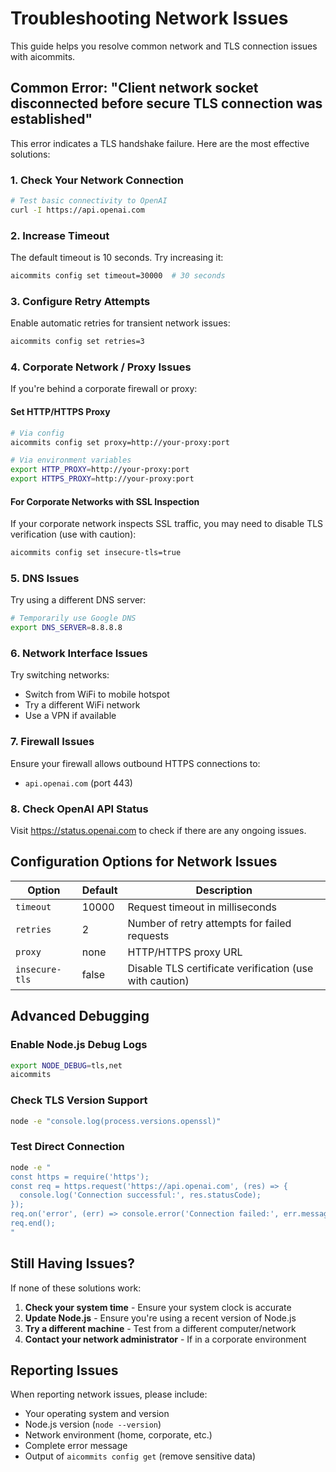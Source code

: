 # Troubleshooting Network Issues

This guide helps you resolve common network and TLS connection issues with aicommits.

## Common Error: "Client network socket disconnected before secure TLS connection was established"

This error indicates a TLS handshake failure. Here are the most effective solutions:

### 1. Check Your Network Connection
```bash
# Test basic connectivity to OpenAI
curl -I https://api.openai.com
```

### 2. Increase Timeout
The default timeout is 10 seconds. Try increasing it:
```bash
aicommits config set timeout=30000  # 30 seconds
```

### 3. Configure Retry Attempts
Enable automatic retries for transient network issues:
```bash
aicommits config set retries=3
```

### 4. Corporate Network / Proxy Issues
If you're behind a corporate firewall or proxy:

#### Set HTTP/HTTPS Proxy
```bash
# Via config
aicommits config set proxy=http://your-proxy:port

# Via environment variables
export HTTP_PROXY=http://your-proxy:port
export HTTPS_PROXY=http://your-proxy:port
```

#### For Corporate Networks with SSL Inspection
If your corporate network inspects SSL traffic, you may need to disable TLS verification (use with caution):
```bash
aicommits config set insecure-tls=true
```

### 5. DNS Issues
Try using a different DNS server:
```bash
# Temporarily use Google DNS
export DNS_SERVER=8.8.8.8
```

### 6. Network Interface Issues
Try switching networks:
- Switch from WiFi to mobile hotspot
- Try a different WiFi network
- Use a VPN if available

### 7. Firewall Issues
Ensure your firewall allows outbound HTTPS connections to:
- `api.openai.com` (port 443)

### 8. Check OpenAI API Status
Visit https://status.openai.com to check if there are any ongoing issues.

## Configuration Options for Network Issues

| Option | Default | Description |
|--------|---------|-------------|
| `timeout` | 10000 | Request timeout in milliseconds |
| `retries` | 2 | Number of retry attempts for failed requests |
| `proxy` | none | HTTP/HTTPS proxy URL |
| `insecure-tls` | false | Disable TLS certificate verification (use with caution) |

## Advanced Debugging

### Enable Node.js Debug Logs
```bash
export NODE_DEBUG=tls,net
aicommits
```

### Check TLS Version Support
```bash
node -e "console.log(process.versions.openssl)"
```

### Test Direct Connection
```bash
node -e "
const https = require('https');
const req = https.request('https://api.openai.com', (res) => {
  console.log('Connection successful:', res.statusCode);
});
req.on('error', (err) => console.error('Connection failed:', err.message));
req.end();
"
```

## Still Having Issues?

If none of these solutions work:

1. **Check your system time** - Ensure your system clock is accurate
2. **Update Node.js** - Ensure you're using a recent version of Node.js
3. **Try a different machine** - Test from a different computer/network
4. **Contact your network administrator** - If in a corporate environment

## Reporting Issues

When reporting network issues, please include:
- Your operating system and version
- Node.js version (`node --version`)
- Network environment (home, corporate, etc.)
- Complete error message
- Output of `aicommits config get` (remove sensitive data) 